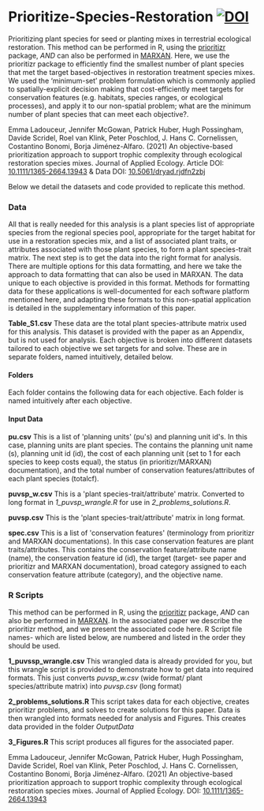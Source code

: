 
# Prioritize-Species-Restoration [![DOI](https://zenodo.org/badge/232184949.svg)](https://zenodo.org/badge/latestdoi/232184949)

Prioritizing plant species for seed or planting mixes in terrestrial ecological restoration. This method can be performed in R, using the [prioritizr](https://prioritizr.net/) package, *AND* can also be performed in [MARXAN](https://marxansolutions.org/). Here, we use the prioritizr package to efficiently find the smallest number of plant species that met the target based-objectives in restoration treatment species mixes.  We used the ‘minimum-set’ problem formulation which is commonly applied to spatially-explicit decision making that cost-efficiently meet targets for conservation features (e.g. habitats, species ranges, or ecological processes), and apply it to our non-spatial problem; what are the minimum number of plant species that can meet each objective?.

Emma Ladouceur, Jennifer McGowan, Patrick Huber, Hugh Possingham, Davide Scridel, Roel van Klink, Peter Poschlod, J. Hans C. Cornelissen, Costantino Bonomi, Borja Jiménez-Alfaro. (2021) An objective-based prioritization approach to support trophic complexity through ecological restoration species mixes. Journal of Applied Ecology. Article DOI: [10.1111/1365-2664.13943](https://doi.org/10.1111/1365-2664.13943) & Data DOI: [10.5061/dryad.rjdfn2zbj](https://doi.org/10.5061/dryad.rjdfn2zbj)

Below we detail the datasets and code provided to replicate this method.

### Data
All that is really needed for this analysis is a plant species list of appropriate species from the regional species pool, appropriate for the target habitat for use in a restoration species mix, and a list of associated plant traits, or attributes associated with those plant species, to form a plant species-trait matrix. The next step is to get the data into the right format for analysis. There are multiple options for this data formatting, and here we take the approach to data formatting that can also be used in MARXAN. The data unique to  each objective is provided in this format. Methods for formatting data for these  applications is well-documented for each software platform mentioned here, and adapting these formats to this non-spatial application is detailed in the supplementary information of this paper. 

**Table_S1.csv** These data are the total plant species-attribute matrix used for this analysis. This dataset is provided with the paper as an Appendix, but is not used for analysis. Each objective is broken into different datasets tailored to each objective we set targets for and solve. These are in separate folders, named intuitively, detailed below.

#### Folders
Each folder contains the following data for each objective. Each folder is named intuitively after each objective.

#### Input Data
**pu.csv**  This is a list of 'planning units' (pu's) and planning unit id's. In this case, planning units are plant species. The contains the planning unit name (s), planning unit id (id), the cost of each planning unit (set to 1 for each species to keep costs equal), the status (in prioritizr/MARXAN) documentation), and the total number of conservation features/attributes of each plant species (totalcf).

**puvsp_w.csv** This is  a 'plant species-trait/attribute' matrix. Converted to long format in *1_puvsp_wrangle.R* for use in *2_problems_solutions.R*.

**puvsp.csv** This is the 'plant species-trait/attribute' matrix in long format. 

**spec.csv** This is a list of 'conservation features' (terminology from prioritizr and MARXAN documentations). In this case conservation features are plant traits/attributes. This contains the conservation feature/attribute name (name), the conservation feature id (id), the target (target- see paper and prioritizr and MARXAN documentation), broad category assigned to each conservation feature attribute (category), and the objective name.



### R Scripts
This method can be performed in R, using the [prioritizr](https://prioritizr.net/) package, *AND* can also be performed in [MARXAN](https://marxansolutions.org/). In the associated paper we describe the prioritizr method, and we present the associated code here. R Script file names- which are listed below, are numbered and listed in the order they should be used.

**1_puvssp_wrangle.csv** This wrangled data is already provided for you, but this wrangle script is provided to demonstrate how to get data into required formats. This just converts *puvsp_w.csv* (wide format/ plant species/attribute matrix) into *puvsp.csv* (long format)

**2_problems_solutions.R** This script takes data for each objective, creates prioritizr problems, and solves to create solutions for this paper. Data is then wrangled into formats needed for analysis and Figures. This creates data provided in the folder *OutputData*

**3_Figures.R** This script produces all figures for the associated paper.


Emma Ladouceur, Jennifer McGowan, Patrick Huber, Hugh Possingham, Davide Scridel, Roel van Klink, Peter Poschlod, J. Hans C. Cornelissen, Costantino Bonomi, Borja Jiménez-Alfaro. (2021) An objective-based prioritization approach to support trophic complexity through ecological restoration species mixes. Journal of Applied Ecology. DOI: [10.1111/1365-2664.13943](https://doi.org/10.1111/1365-2664.13943) 
